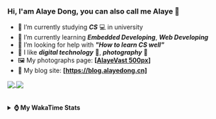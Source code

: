 ### Hi, **I'am Alaye Dong**, you can also call me **Alaye** 👋

- 📖 I’m currently studying ***CS*** 💻 in university
- 🌱 I’m currently learning ***Embedded Developing***, ***Web Developing***
- 🤔 I’m looking for help with ***"How to learn CS well"***
- 🤩 I like ***digital technology*** 📱, ***photography*** 📸
- 🖼️ My photographs page: **[[AlayeVast 500px](https://500px.com.cn/AlayeVast)]**
- 📰 My blog site: **[https://blog.alayedong.cn]**

<!--
[![Alaye's GitHub stats](https://github-readme-stats.vercel.app/api?username=Alaye-Dong&custom_title=Alaye%20Dong`s%20GitHub%20stats&show_icons=true&rank_icon=percentile&theme=transparent&include_all_commits=true&count_private=true)](https://github.com/anuraghazra/github-readme-stats) 
[![Top Langs](https://github-readme-stats.vercel.app/api/top-langs/?username=Alaye-Dong\&layout=compact&theme=transparent)](https://github.com/anuraghazra/github-readme-stats)
-->
<a href="https://github.com/anuraghazra/github-readme-stats">
  <img height=200 align="center" src="https://github-readme-stats.vercel.app/api?username=Alaye-Dong&custom_title=Alaye%20Dong`s%20GitHub%20stats&show_icons=true&rank_icon=percentile&theme=transparent&include_all_commits=true&count_private=true" />
</a>
<a href="https://github.com/anuraghazra/convoychat">
  <img height=200 align="center" src="https://github-readme-stats.vercel.app/api/top-langs/?username=Alaye-Dong&layout=compact&theme=transparent&include_all_commits=true&count_private=true&langs_count=8&card_width=300" />
</a>

<br />
<br />

<div style="display:none"> 
  <img src="https://visitor-badge.laobi.icu/badge?page_id=Alaye-Dong.Alaye-Dong"/>
</div>
<br />

<details>	
  <summary><b> ⌚ My WakaTime Stats </b></summary>

<br />

<!--START_SECTION:waka-->
![Code Time](http://img.shields.io/badge/Code%20Time-530%20hrs%2049%20mins-blue)

![Profile Views](http://img.shields.io/badge/Profile%20Views-0-blue)

![Lines of code](https://img.shields.io/badge/From%20Hello%20World%20I%27ve%20Written-1.0%20million%20lines%20of%20code-blue)

**🐱 My GitHub Data** 

> 📦 89.4 kB Used in GitHub's Storage 
 > 
> 🚫 Not Opted to Hire
 > 
> 📜 31 Public Repositories 
 > 
> 🔑 5 Private Repositories 
 > 
**I'm a Night 🦉** 

```text
🌞 Morning                116 commits         ██░░░░░░░░░░░░░░░░░░░░░░░   07.44 % 
🌆 Daytime                479 commits         ████████░░░░░░░░░░░░░░░░░   30.72 % 
🌃 Evening                658 commits         ███████████░░░░░░░░░░░░░░   42.21 % 
🌙 Night                  306 commits         █████░░░░░░░░░░░░░░░░░░░░   19.63 % 
```
📅 **I'm Most Productive on Monday** 

```text
Monday                   258 commits         ████░░░░░░░░░░░░░░░░░░░░░   16.55 % 
Tuesday                  220 commits         ████░░░░░░░░░░░░░░░░░░░░░   14.11 % 
Wednesday                205 commits         ███░░░░░░░░░░░░░░░░░░░░░░   13.15 % 
Thursday                 253 commits         ████░░░░░░░░░░░░░░░░░░░░░   16.23 % 
Friday                   220 commits         ████░░░░░░░░░░░░░░░░░░░░░   14.11 % 
Saturday                 162 commits         ███░░░░░░░░░░░░░░░░░░░░░░   10.39 % 
Sunday                   241 commits         ████░░░░░░░░░░░░░░░░░░░░░   15.46 % 
```


📊 **This Week I Spent My Time On** 

```text
💬 Programming Languages: 
Jupyter                  12 hrs 44 mins      ████████████████░░░░░░░░░   63.26 % 
Vue.js                   3 hrs 58 mins       █████░░░░░░░░░░░░░░░░░░░░   19.73 % 
HTML                     1 hr 13 mins        ██░░░░░░░░░░░░░░░░░░░░░░░   06.12 % 
YAML                     26 mins             █░░░░░░░░░░░░░░░░░░░░░░░░   02.17 % 
JavaScript               21 mins             ░░░░░░░░░░░░░░░░░░░░░░░░░   01.76 % 

🔥 Editors: 
PyCharm                  13 hrs 21 mins      █████████████████░░░░░░░░   66.30 % 
VS Code                  5 hrs 42 mins       ███████░░░░░░░░░░░░░░░░░░   28.30 % 
IntelliJ IDEA            1 hr 5 mins         █░░░░░░░░░░░░░░░░░░░░░░░░   05.41 % 

🐱‍💻 Projects: 
exp4_big_data_screen     12 hrs 42 mins      ████████████████░░░░░░░░░   63.09 % 
big-event-frontend       5 hrs 19 mins       ███████░░░░░░░░░░░░░░░░░░   26.47 % 
RuoYi-Vue-Plus-Agri-Demo 33 mins             █░░░░░░░░░░░░░░░░░░░░░░░░   02.73 % 
Class0507                26 mins             █░░░░░░░░░░░░░░░░░░░░░░░░   02.18 % 
plus-ui-agri-demo        19 mins             ░░░░░░░░░░░░░░░░░░░░░░░░░   01.63 % 
```

**I Mostly Code in TypeScript** 

```text
TypeScript               8 repos             █████░░░░░░░░░░░░░░░░░░░░   20.51 % 
Java                     6 repos             ████░░░░░░░░░░░░░░░░░░░░░   15.38 % 
HTML                     3 repos             ██░░░░░░░░░░░░░░░░░░░░░░░   07.69 % 
Python                   3 repos             ██░░░░░░░░░░░░░░░░░░░░░░░   07.69 % 
Jupyter Notebook         1 repo              █░░░░░░░░░░░░░░░░░░░░░░░░   02.56 % 
```



**Timeline**

![Lines of Code chart](https://raw.githubusercontent.com/Alaye-Dong/Alaye-Dong/main/assets/bar_graph.png)


 Last Updated on 09/06/2025 18:50:35 UTC
<!--END_SECTION:waka-->

</details>
